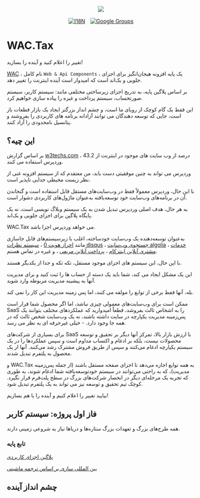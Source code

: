 <p align="center"><a href="https://wac.tax"><img src="https://cdn.jsdelivr.net/gh/wactax/img/logo.svg"/></a></p><p align="center"><a href="https://github.com/wactax/wac.tax/blob/main/doc/README.md#readme"><img alt="I18N" src="https://cdn.jsdelivr.net/gh/wactax/img/t.svg"/></a>　<a href="https://groups.google.com/u/2/g/wactax"><img alt="Google Groups" src="https://cdn.jsdelivr.net/gh/wactax/img/g-groups.svg"/></a></p>

# WAC.Tax

تغییر را اعلام کنید و آینده را بسازید!

[WAC](https://wac.tax) ، نام کامل `Web & Api Components` ، یک پایه افزونه هیجان‌انگیز برای اجزای جلویی و بک‌اند است که امیدوار است آینده اینترنت را تغییر دهد.

بر اساس پلاگین پایه، به تدریج اجزای زیرساختی مختلفی مانند: سیستم کاربر، سیستم صورتحساب، سیستم پرداخت و غیره را پیاده سازی خواهیم کرد.

این فقط یک گام کوچک از رویای ما است، و چشم انداز بزرگتر ایجاد یک بازار قطعات باز است، جایی که توسعه دهندگان می توانند آزادانه برنامه های کاربردی را بفروشند و پتانسیل نامحدودی را آزاد کنند.

## این چیه؟

بر اساس گزارش [w3techs.com](https://w3techs.com/technologies/details/cm-wordpress) ، 43.2 درصد از وب سایت های موجود در اینترنت از وردپرس استفاده می کنند.

وردپرس می تواند به چنین موفقیتی دست یابد، من معتقدم که از سیستم افزونه غنی از نظر زیست محیطی جدایی ناپذیر است.

با این حال، وردپرس معمولاً فقط در وب‌سایت‌های مستقل قابل استفاده است و گنجاندن آن در برنامه‌های وب‌سایت خود توسعه‌یافته به‌عنوان ماژول‌های کاربردی دشوار است.

به هر حال، هدف اصلی وردپرس تبدیل شدن به یک سیستم وبلاگ نویسی است، نه یک پایگاه پلاگین برای اجزای جلویی و بک‌اند.

WAC.Tax می خواهد وردپرس اجزا باشد.

به‌عنوان توسعه‌دهنده یک وب‌سایت خودساخته، اغلب با زیرسیستم‌های قابل جاسازی مانند [احراز هویت 0](https://auth0.com) ، [سیستم نظرات disqus](https://disqus.com) ، [جستجوی وب‌سایت algolia](https://www.algolia.com) ، [خدمات مشتری آنلاین اینترکام](https://www.intercom.com) ، [پرداخت آنلاین مربعی](https://developer.squareup.com/docs/web-payments/overview) ، و غیره در تماس هستم.

با این حال، این سیستم های اجزای موجود مستقل، تکه تکه و جدا از یکدیگر هستند.

این یک مشکل ایجاد می کند، شما باید یک دسته از حساب ها را ثبت کنید و برای مدیریت آنها به پیشینه مدیریت مربوطه وارد شوید.

بله، آنها فقط برخی از توابع را مولفه می کنند، اما پس زمینه مدیریت این کار را نمی کند.

ممکن است برای وب‌سایت‌های معمولی چیزی نباشد، اما اگر محصول شما قرار است SaaS را به اشخاص ثالث بفروشد، قطعاً امیدوارید که عملکردهای مختلف بتوانند یک پس‌زمینه مدیریت یکپارچه در سایت داشته باشند، نه یک وب‌سایت شخص ثالث که در همه جا وجود دارد. - خیلی غیرحرفه ای به نظر می رسد.

برای بسیاری از شرکت‌های SaaS با ارزش بازار بالا، تمرکز آنها دیگر بر تحقیق و توسعه محصولات نیست، بلکه بر ادغام و اکتساب مداوم است و سپس عملکردها را در یک سیستم یکپارچه ادغام می‌کنند و سپس از طریق فروش مشترک رشد می‌کنند. آنها از یک محصول به پلتفرم تبدیل شدند.

و WAC.Tax به همه توابع اجازه می‌دهد تا اجزای صفحه مستقل باشند (از جمله پس‌زمینه مدیریت)، که به راحتی می‌توانند در سیستم خودتوسعه‌یافته شما ادغام شوند، به طوری که تجربه یک مرحله‌ای دیگر در انحصار شرکت‌های بزرگ در سطح پلت‌فرم قرار نگیرد. کوچک تیم تحقیق و توسعه نیز می تواند به یک پلتفرم تبدیل شود.

بیایید تغییر را اعلام کنیم و آینده را با هم بسازیم!

## فاز اول پروژه: سیستم کاربر

همه طرح‌های بزرگ و تعهدات بزرگ ستاره‌ها و دریاها نیاز به شروعی زمینی دارند.

### تابع پایه

[پلاگین اجزای کاربردی](./pkg.md)

[بین المللی سازی بر اساس ترجمه ماشینی](./i18n.md)

## چشم انداز آینده
